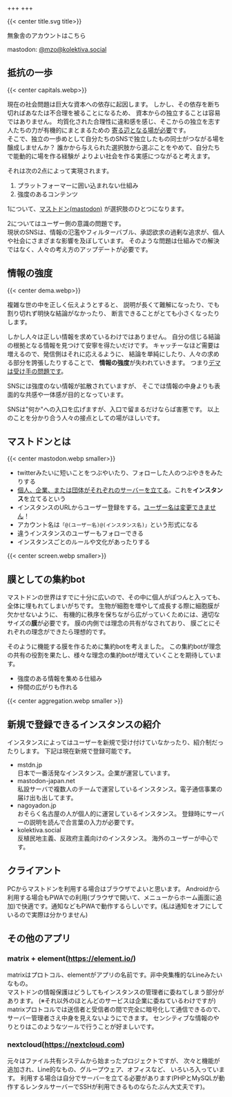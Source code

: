 +++
+++

{{< center title.svg title>}}

<div class="box">
無象舎のアカウントはこちら

mastodon: <a href="https://kolektiva.social/@mzo">@mzo@kolektiva.social</a>
</div>

## 抵抗の一歩
{{< center capitals.webp>}}

現在の社会問題は巨大な資本への依存に起因します。
しかし、その依存を断ち切ればあなたは不合理を被ることになるため、
資本からの独立することは容易ではありません。
均質化された合理性に違和感を感じ、そこからの独立を志す人たちの力が有機的にまとまるための
<ins>寄る辺となる場が必要</ins>です。  
そこで、独立の一歩めとして自分たちのSNSで独立したもの同士がつながる場を醸成しませんか？
誰かから与えられた選択肢から選ぶことをやめて、自分たちで能動的に場を作る経験が
よりよい社会を作る実感につながると考えます。

それは次の2点によって実現されます。

1. プラットフォーマーに囲い込まれない仕組み
2. 強度のあるコンテンツ

1について、[マストドン(mastodon)](https://joinmastodon.org/) が選択肢のひとつになります。

2についてはユーザー側の意識の問題です。  
現状のSNSは、情報の氾濫やフィルターバブル、承認欲求の過剰な追求が、個人や社会にさまざまな影響を及ぼしています。
そのような問題は仕組みでの解決ではなく、人々の考え方のアップデートが必要です。

## 情報の強度
{{< center dema.webp>}}

複雑な世の中を正しく伝えようとすると、
説明が長くて難解になったり、でも割り切れず明快な結論がなかったり、
断言できることがとても小さくなったりします。

しかし人々は正しい情報を求めているわけではありません。
自分の信じる結論の根拠となる情報を見つけて安寧を得たいだけです。
キャッチーなほど需要は増えるので、発信側はそれに応えるように、
結論を単純にしたり、人々の求める部分を誇張したりすることで、
**情報の強度**が失われていきます。
つまり<ins>デマは受け手の問題です</ins>。

SNSには強度のない情報が拡散されていますが、
そこでは情報の中身よりも表面的な共感や一体感が目的となっています。

SNSは"何か"への入口を広げますが、入口で留まるだけならば害悪です。
以上のことを分かり合う人々の接点としての場がほしいです。

## マストドンとは
{{< center mastodon.webp smaller>}}
- twitterみたいに短いことをつぶやいたり、フォローした人のつぶやきをみたりする
- <ins>個人、企業、または団体がそれぞれのサーバーを立てる</ins>。これを**インスタンス**を立てるという
- インスタンスのURLからユーザー登録をする。<ins>ユーザー名は変更できません</ins>！
- アカウント名は`「@(ユーザー名)@(インスタンス名)」`という形式になる
- 違うインスタンスのユーザーもフォローできる
- インスタンスごとのルールや文化があったりする

{{< center screen.webp smaller>}}

## 膜としての集約bot
マストドンの世界はすでに十分に広いので、その中に個人がぽつんと入っても、全体に埋もれてしまいがちです。
生物が細胞を増やして成長する際に細胞膜が欠かせないように、
有機的に秩序を保ちながら広がっていくためには、適切なサイズの**膜**が必要です。
膜の内側では理念の共有がなされており、
膜ごとにそれぞれの理念ができたら理想的です。

そのように機能する膜を作るために集約botを考えました。
この集約botが理念の共有の役割を果たし、様々な理念の集約botが増えていくことを期待しています。

- 強度のある情報を集める仕組み
- 仲間の広がりも作れる

{{< center aggregation.webp smaller >}}

## 新規で登録できるインスタンスの紹介
インスタンスによってはユーザーを新規で受け付けていなかったり、紹介制だったりします。
下記は現在新規で登録可能です。

- mstdn.jp  
日本で一番活発なインスタンス。企業が運営しています。
- mastodon-japan.net  
私設サーバで複数人のチームで運営しているインスタンス。電子通信事業の届け出も出してます。
- nagoyadon.jp  
おそらく名古屋の人が個人的に運営しているインスタンス。
登録時にサーバーの説明を読んで合言葉の入力が必要です。
- kolektiva.social  
反植民地主義、反政府主義向けのインスタンス。
海外のユーザーが中心です。

## クライアント
PCからマストドンを利用する場合はブラウザでよいと思います。
Androidから利用する場合もPWAでの利用(ブラウザで開いて、メニューからホーム画面に追加)で快適です。通知などもPWAで動作するらしいです。(私は通知をオフにしているので実際は分かりません)

## その他のアプリ
### matrix + element(https://element.io/)
matrixはプロトコル、elementがアプリの名前です。非中央集権的なLineみたいなもの。  
マストドンの情報保護はどうしてもインスタンスの管理者に委ねてしまう部分があります。
(※それ以外のほとんどのサービスは企業に委ねているわけですが)  
matrixプロトコルでは送信者と受信者の間で完全に暗号化して通信できるので、
サーバー管理者さえ中身を見えないようにできます。
センシティブな情報のやりとりはこのようなツールで行うことが好ましいです。

### nextcloud(https://nextcloud.com)  
元々はファイル共有システムから始まったプロジェクトですが、
次々と機能が追加され、Line的なもの、グループウェア、オフィスなど、
いろいろ入っています。
利用する場合は自分でサーバーを立てる必要があります(PHPとMySQLが動作するレンタルサーバーでSSHが利用できるものならたぶん大丈夫です)。
